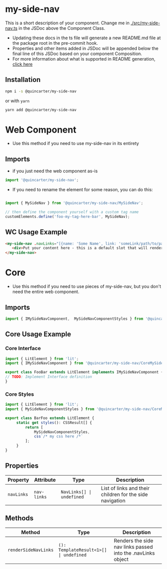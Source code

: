 # my-side-nav

This is a short description of your component. Change me in [./src/my-side-nav.ts](./src/my-side-nav.ts#L6-42) in the JSDoc above the Component Class.

* Updating these docs in the ts file will generate a new README.md file at the package root in the pre-commit hook.
* Properties and other items added in JSDoc will be appended below the final line of this JSDoc based on your component Composition.
* For more information about what is supported in README generation, [click here](https://github.com/runem/web-component-analyzer)

## Installation
```bash
npm i -s @quincarter/my-side-nav
```
or with `yarn`
```bash
yarn add @quincarter/my-side-nav
```

# Web Component
* Use this method if you need to use my-side-nav in its entirety
## Imports
* if you just need the web component as-is
```javascript
import '@quincarter/my-side-nav';
```
* If you need to rename the element for some reason, you can do this:
```javascript

import { MySideNav } from '@quincarter/my-side-nav/MySideNav';

// then define the component yourself with a custom tag name
customElements.define('foo-my-tag-here-bar', MySideNav);

```

## WC Usage Example
```html
<my-side-nav .navLinks="[{name: 'Some Name', link: 'someLink/path/to/page', logo: 'fa-dashboard'}]">
   <div>Put your content here - this is a default slot that will render the content on the page for you</div>
</my-side-nav>
```

# Core
* Use this method if you need to use pieces of my-side-nav, but you don't need the entire web component.
## Imports
```typescript
import { IMySideNavComponent,  MySideNavComponentStyles } from '@quincarter/my-side-nav/CoreMySideNavComponent';
```

## Core Usage Example
### Core Interface
```typescript
import { LitElement } from 'lit';
import { IMySideNavComponent } from '@quincarter/my-side-nav/CoreMySideNavComponent';

export class FooBar extends LitElement implements IMySideNavComponent {
// TODO: Implement Interface definition
}
```

### Core Styles
```typescript
import { LitElement } from 'lit';
import { MySideNavComponentStyles } from '@quincarter/my-side-nav/CoreMySideNavComponent';

export class BarFoo extends LitElement {
     static get styles(): CSSResult[] {
         return [
             MySideNavComponentStyles,
             css`/* my css here /*`
         ];
     }
}
```

## Properties

| Property   | Attribute   | Type                      | Description                                      |
|------------|-------------|---------------------------|--------------------------------------------------|
| `navLinks` | `nav-links` | `NavLinks[] \| undefined` | List of links and their children for the side navigation |

## Methods

| Method               | Type                                   | Description                                      |
|----------------------|----------------------------------------|--------------------------------------------------|
| `renderSideNavLinks` | `(): TemplateResult<1>[] \| undefined` | Renders the side nav links passed into the .navLinks object |
